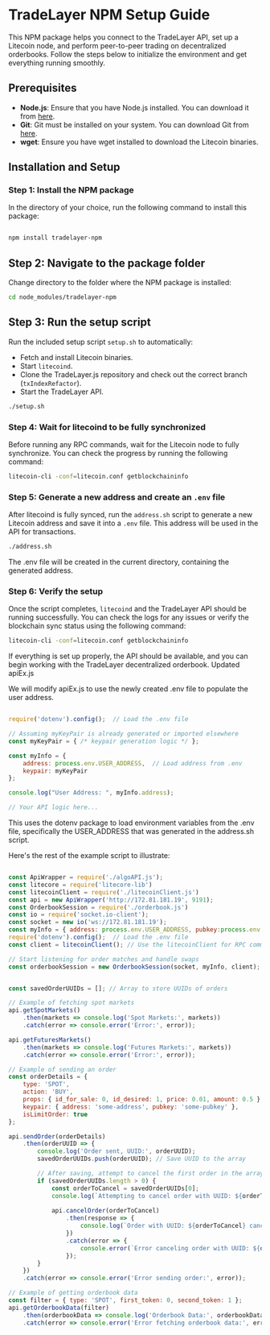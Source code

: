 # TradeLayer NPM Setup Guide

This NPM package helps you connect to the TradeLayer API, set up a Litecoin node, and perform peer-to-peer trading on decentralized orderbooks. Follow the steps below to initialize the environment and get everything running smoothly.

## Prerequisites

- **Node.js**: Ensure that you have Node.js installed. You can download it from [here](https://nodejs.org/).
- **Git**: Git must be installed on your system. You can download Git from [here](https://git-scm.com/).
- **wget**: Ensure you have wget installed to download the Litecoin binaries.

## Installation and Setup

### Step 1: Install the NPM package

In the directory of your choice, run the following command to install this package:

```bash

npm install tradelayer-npm
```
## Step 2: Navigate to the package folder

Change directory to the folder where the NPM package is installed:

```bash
cd node_modules/tradelayer-npm
```
## Step 3: Run the setup script

Run the included setup script `setup.sh` to automatically:

- Fetch and install Litecoin binaries.
- Start `litecoind`.
- Clone the TradeLayer.js repository and check out the correct branch (`txIndexRefactor`).
- Start the TradeLayer API.

```bash
./setup.sh
```
### Step 4: Wait for litecoind to be fully synchronized

Before running any RPC commands, wait for the Litecoin node to fully synchronize. You can check the progress by running the following command:

```bash
litecoin-cli -conf=litecoin.conf getblockchaininfo
```
### Step 5: Generate a new address and create an `.env` file

After litecoind is fully synced, run the `address.sh` script to generate a new Litecoin address and save it into a `.env` file. This address will be used in the API for transactions.

```bash
./address.sh
```
The .env file will be created in the current directory, containing the generated address.

### Step 6: Verify the setup

Once the script completes, `litecoind` and the TradeLayer API should be running successfully. You can check the logs for any issues or verify the blockchain sync status using the following command:

```bash
litecoin-cli -conf=litecoin.conf getblockchaininfo
```

If everything is set up properly, the API should be available, and you can begin working with the TradeLayer decentralized orderbook.
Updated apiEx.js

We will modify apiEx.js to use the newly created .env file to populate the user address.

```js

require('dotenv').config();  // Load the .env file

// Assuming myKeyPair is already generated or imported elsewhere
const myKeyPair = { /* keypair generation logic */ };

const myInfo = { 
    address: process.env.USER_ADDRESS,  // Load address from .env
    keypair: myKeyPair 
};

console.log("User Address: ", myInfo.address);

// Your API logic here...
```
This uses the dotenv package to load environment variables from the .env file, specifically the USER_ADDRESS that was generated in the address.sh script.

Here's the rest of the example script to illustrate:


```js

const ApiWrapper = require('./algoAPI.js');
const litecore = require('litecore-lib')
const litecoinClient = require('./litecoinClient.js')
const api = new ApiWrapper('http://172.81.181.19', 9191);
const OrderbookSession = require('./orderbook.js')
const io = require('socket.io-client');
const socket = new io('ws://172.81.181.19');
const myInfo = { address: process.env.USER_ADDRESS, pubkey:process.env.USER_PUBKEY}
require('dotenv').config();  // Load the .env file
const client = litecoinClient(); // Use the litecoinClient for RPC commands

// Start listening for order matches and handle swaps
const orderbookSession = new OrderbookSession(socket, myInfo, client);


const savedOrderUUIDs = []; // Array to store UUIDs of orders

// Example of fetching spot markets
api.getSpotMarkets()
    .then(markets => console.log('Spot Markets:', markets))
    .catch(error => console.error('Error:', error));

api.getFuturesMarkets()
    .then(markets => console.log('Futures Markets:', markets))
    .catch(error => console.error('Error:', error));

// Example of sending an order
const orderDetails = {
    type: 'SPOT',
    action: 'BUY',
    props: { id_for_sale: 0, id_desired: 1, price: 0.01, amount: 0.5 },
    keypair: { address: 'some-address', pubkey: 'some-pubkey' },
    isLimitOrder: true
};

api.sendOrder(orderDetails)
    .then(orderUUID => {
        console.log('Order sent, UUID:', orderUUID);
        savedOrderUUIDs.push(orderUUID); // Save UUID to the array

        // After saving, attempt to cancel the first order in the array
        if (savedOrderUUIDs.length > 0) {
            const orderToCancel = savedOrderUUIDs[0];
            console.log(`Attempting to cancel order with UUID: ${orderToCancel}`);
            
            api.cancelOrder(orderToCancel)
                .then(response => {
                    console.log(`Order with UUID: ${orderToCancel} canceled successfully!`);
                })
                .catch(error => {
                    console.error(`Error canceling order with UUID: ${orderToCancel}`, error);
                });
        }
    })
    .catch(error => console.error('Error sending order:', error));

// Example of getting orderbook data
const filter = { type: 'SPOT', first_token: 0, second_token: 1 };
api.getOrderbookData(filter)
    .then(orderbookData => console.log('Orderbook Data:', orderbookData))
    .catch(error => console.error('Error fetching orderbook data:', error));

```